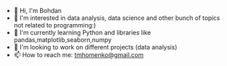 - 👋 Hi, I'm Bohdan
- 👀 I'm interested in data analysis, data science and other bunch of topics not related to programming:)
- 🌱 I'm currently learning Python and libraries like pandas,matplotlib,seaborn,numpy
- 💞️ I'm looking to work on different projects (data analysis)
- 📫 How to reach me: tmhomenko@gmail.com
<!---
scarblase/scarblase is a ✨ special ✨ repository because its `README.md` (this file) appears on your GitHub profile.
You can click the Preview link to take a look at your changes.
--->
